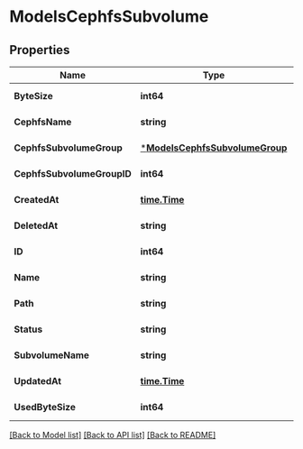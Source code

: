 # ModelsCephfsSubvolume

## Properties
Name | Type | Description | Notes
------------ | ------------- | ------------- | -------------
**ByteSize** | **int64** |  | [default to null]
**CephfsName** | **string** |  | [default to null]
**CephfsSubvolumeGroup** | [***ModelsCephfsSubvolumeGroup**](models.CephfsSubvolumeGroup.md) |  | [default to null]
**CephfsSubvolumeGroupID** | **int64** |  | [default to null]
**CreatedAt** | [**time.Time**](time.Time.md) |  | [default to null]
**DeletedAt** | **string** |  | [default to null]
**ID** | **int64** |  | [default to null]
**Name** | **string** |  | [default to null]
**Path** | **string** |  | [default to null]
**Status** | **string** |  | [default to null]
**SubvolumeName** | **string** |  | [default to null]
**UpdatedAt** | [**time.Time**](time.Time.md) |  | [default to null]
**UsedByteSize** | **int64** |  | [default to null]

[[Back to Model list]](../README.md#documentation-for-models) [[Back to API list]](../README.md#documentation-for-api-endpoints) [[Back to README]](../README.md)


